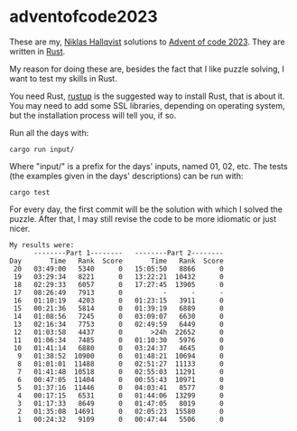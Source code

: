 # adventofcode2023
These are my, [Niklas Hallqvist](https://github.com/niklasha) solutions to
[Advent of code 2023](https://adventofcode.com/2023).
They are written in [Rust](https://rust-lang.org).

My reason for doing these are, besides the fact that I like puzzle solving, I want to test my skills in Rust.

You need Rust, [rustup](https://rustup.rs/) is the suggested way to install Rust, that is about it.
You may need to add some SSL libraries, depending on operating system, but the installation process will tell you, if so.

Run all the days with:
```
cargo run input/
```

Where "input/" is a prefix for the days' inputs, named 01, 02, etc.
The tests (the examples given in the days' descriptions) can be run with:
```
cargo test
```

For every day, the first commit will be the solution with which I solved the puzzle.
After that, I may still revise the code to be more idiomatic or just nicer.


```
My results were:
      --------Part 1--------   --------Part 2--------
Day       Time   Rank  Score       Time   Rank  Score
 20   03:49:00   5340      0   15:05:50   8866      0
 19   03:29:34   8221      0   13:22:21  10432      0
 18   02:29:33   6057      0   17:27:45  13905      0
 17   08:26:49   7913      0          -      -      -
 16   01:10:19   4203      0   01:23:15   3911      0
 15   00:21:36   5814      0   01:39:19   6889      0
 14   01:08:56   7245      0   03:09:07   6630      0
 13   02:16:34   7753      0   02:49:59   6449      0
 12   01:03:58   4437      0       >24h  22652      0
 11   01:06:34   7485      0   01:10:30   5976      0
 10   01:41:14   6880      0   03:24:37   4645      0
  9   01:38:52  10900      0   01:48:21  10694      0
  8   01:01:01  11488      0   02:51:27  11133      0
  7   01:41:48  10518      0   02:55:03  11291      0
  6   00:47:05  11404      0   00:55:43  10971      0
  5   01:37:16  11446      0   04:03:41   8577      0
  4   00:17:15   6531      0   01:44:06  13299      0
  3   01:17:33   8649      0   01:47:05   8019      0
  2   01:35:08  14691      0   02:05:23  15580      0
  1   00:24:32   9109      0   00:47:44   5506      0